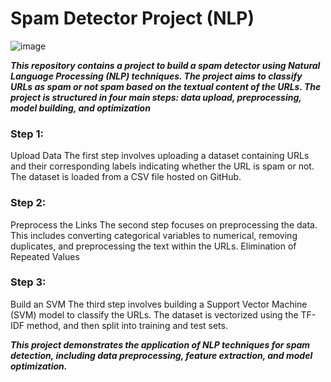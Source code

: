 # Spam Detector Project (NLP)

![image](https://github.com/JLizon/JLL_NLP/assets/141152400/0fcc5071-4138-462b-a466-3b48e6efc4b8)

***This repository contains a project to build a spam detector using Natural Language Processing (NLP) techniques. The project aims to classify URLs as spam or not spam based on the textual content of the URLs. The project is structured in four main steps: data upload, preprocessing, model building, and optimization***

### Step 1: 
Upload Data The first step involves uploading a dataset containing URLs and their corresponding labels indicating whether the URL is spam or not. The dataset is loaded from a CSV file hosted on GitHub.

### Step 2: 
Preprocess the Links The second step focuses on preprocessing the data. This includes converting categorical variables to numerical, removing duplicates, and preprocessing the text within the URLs.
Elimination of Repeated Values

### Step 3: 
Build an SVM The third step involves building a Support Vector Machine (SVM) model to classify the URLs. The dataset is vectorized using the TF-IDF method, and then split into training and test sets.

***This project demonstrates the application of NLP techniques for spam detection, including data preprocessing, feature extraction, and model optimization.***
